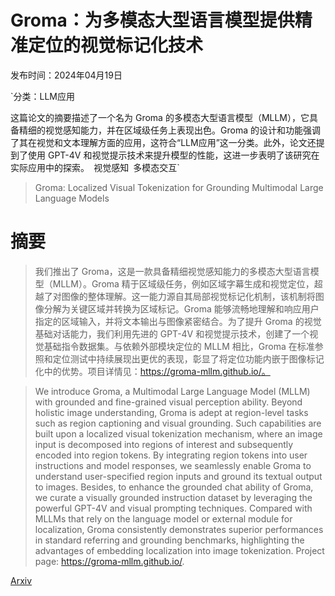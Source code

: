 # Groma：为多模态大型语言模型提供精准定位的视觉标记化技术

发布时间：2024年04月19日

`分类：LLM应用

这篇论文的摘要描述了一个名为 Groma 的多模态大型语言模型（MLLM），它具备精细的视觉感知能力，并在区域级任务上表现出色。Groma 的设计和功能强调了其在视觉和文本理解方面的应用，这符合“LLM应用”这一分类。此外，论文还提到了使用 GPT-4V 和视觉提示技术来提升模型的性能，这进一步表明了该研究在实际应用中的探索。` `视觉感知` `多模态交互`

> Groma: Localized Visual Tokenization for Grounding Multimodal Large Language Models

# 摘要

> 我们推出了 Groma，这是一款具备精细视觉感知能力的多模态大型语言模型（MLLM）。Groma 精于区域级任务，例如区域字幕生成和视觉定位，超越了对图像的整体理解。这一能力源自其局部视觉标记化机制，该机制将图像分解为关键区域并转换为区域标记。Groma 能够流畅地理解和响应用户指定的区域输入，并将文本输出与图像紧密结合。为了提升 Groma 的视觉基础对话能力，我们利用先进的 GPT-4V 和视觉提示技术，创建了一个视觉基础指令数据集。与依赖外部模块定位的 MLLM 相比，Groma 在标准参照和定位测试中持续展现出更优的表现，彰显了将定位功能内嵌于图像标记化中的优势。项目详情见：https://groma-mllm.github.io/。

> We introduce Groma, a Multimodal Large Language Model (MLLM) with grounded and fine-grained visual perception ability. Beyond holistic image understanding, Groma is adept at region-level tasks such as region captioning and visual grounding. Such capabilities are built upon a localized visual tokenization mechanism, where an image input is decomposed into regions of interest and subsequently encoded into region tokens. By integrating region tokens into user instructions and model responses, we seamlessly enable Groma to understand user-specified region inputs and ground its textual output to images. Besides, to enhance the grounded chat ability of Groma, we curate a visually grounded instruction dataset by leveraging the powerful GPT-4V and visual prompting techniques. Compared with MLLMs that rely on the language model or external module for localization, Groma consistently demonstrates superior performances in standard referring and grounding benchmarks, highlighting the advantages of embedding localization into image tokenization. Project page: https://groma-mllm.github.io/.

[Arxiv](https://arxiv.org/abs/2404.13013)